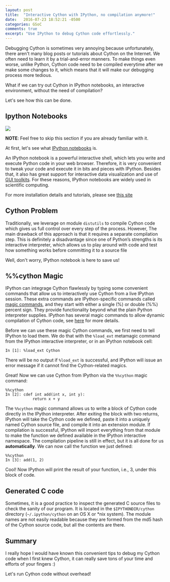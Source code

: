```yaml
---
layout: post
title:  "Interactive Cython with IPython, no compilation anymore!"
date:   2016-07-23 18:52:21 -0500
categories: GSoC
comments: true
excerpt: "Use IPython to debug Cython code effortlessly."
---
```


Debugging Cython is sometimes very annoying because unfortunately, there aren't many blog posts or tutorials about Cython on the Internet. We often need to learn it by a trial-and-error manners. To make things even worse, unlike Python, Cython code need to be compiled everytime after we make some changes to it, which means that it will make our debugging process more tedious.

What if we can try out Cython in IPython notebooks, an interactive environment, without the need of compilation?

Let's see how this can be done.

## Ipython Notebooks

![](../../../../../assets/IPython.png)

**NOTE**: Feel free to skip this section if you are already familiar with it.

At first, let's see what [IPython notebooks](http://ipython.org/) is. 

An IPython notebook is a powerful interactive shell, which lets you write and execute Python code in your web browser. Therefore, it is very convenient to tweak your code and execute it in bits and pieces with IPython. Besides that, it also has great support for interactive data visualization and use of [GUI toolkits](http://ipython.org/ipython-doc/stable/interactive/reference.html#gui-event-loop-support). For these reasons, IPython notebooks are widely used in scientific computing.

For more installation details and tutorials, please see [this site](http://cs231n.github.io/ipython-tutorial/)

## Cython Problem

Traditionally, we leverage on module `distutils` to compile Cython code which gives us full control over every step of the process. However, The main drawback of this approach is that it requires a separate compilation step. This is definitely a disadvantage since one of Python’s strengths is its interactive interpreter, which allows us to play around with code and test how something works before committing it to a source file

Well, don't worry, IPython notebook is here to save us!


## %%cython Magic
IPython can integrage Cython flawlessly by typing some convenient commands that allow us to interactively use Cython from a live IPython session. These extra commands are IPython-specific commands called [magic commands](https://ipython.org/ipython-doc/3/interactive/magics.html), and they start with either a single (%) or double (%%) percent sign. They provide functionality beyond what the plain Python interpreter supplies. IPython has several magic commands to allow dynamic compilation of Cython code, see [here](https://ipython.org/ipython-doc/2/config/extensions/cythonmagic.html) for more details.

Before we can use these magic Cython commands, we first need to tell IPython to load them. We do that with the `%load_ext` metamagic command from the IPython interactive interpreter, or in an IPython notebook cell:

```In [1]: %load_ext Cython
```
There will be no output if `%load_ext` is successful, and IPython will issue an error message if it cannot find the Cython-related magics.

Great! Now we can use Cython from IPython via the `%%cython` magic command:

```
%%cython
In [2]: cdef int add(int x, int y):
			return x + y 
```

The `%%cython` magic command allows us to write a block of Cython code directly in the IPython interpreter. After exiting the block with two returns, IPython will take the Cython code we defined, paste it into a uniquely named Cython source file, and compile it into an extension module. If compilation is successful, IPython will import everything from that module to make the function we defined available in the IPython interactive namespace. The compilation pipeline is still in effect, but it is all done for us **automatically**.We can now call the function we just defined:

```
%%cython
In [3]: add(1, 2)
```

Cool! Now IPython will print the result of your function, i.e., 3, under this block of code.

## Generated C code
Sometimes, it is a good practice to inspect the generated C source files to check the sanity of our program. It is located in the `$IPYTHONDIR/cython` directory (`~/.ipython/cython` on an OS X or *nix system). The module names are not easily readable because they are formed from the md5 hash of the Cython source code, but all the contents are there.

## Summary

I really hope I would have known this convenient tips to debug my Cython code when I first knew Cython, it can really save tons of your time and efforts of your fingers :)

Let's run Cython code without overhead!
